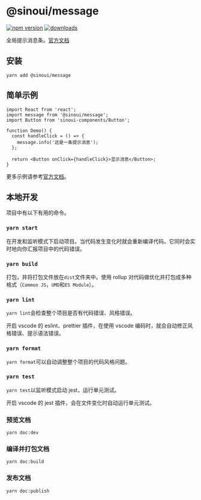 # @sinoui/message

[![npm version](https://img.shields.io/npm/v/@sinoui/message)](https://www.npmjs.com/package/@sinoui/message)
[![downloads](https://img.shields.io/npm/dm/@sinoui/message)](https://www.npmjs.com/package/@sinoui/message)

全局提示消息条。[官方文档](https://sinoui.github.io/message/)

## 安装

```shell
yarn add @sinoui/message
```

## 简单示例

```tsx
import React from 'react';
import message from '@sinoui/message';
import Button from 'sinoui-components/Button';

function Demo() {
  const handleClick = () => {
    message.info('这是一条提示消息');
  };

  return <Button onClick={handleClick}>显示消息</Button>;
}
```

更多示例请参考[官方文档](https://sinoui.github.io/message/)。

## 本地开发

项目中有以下有用的命令。

### `yarn start`

在开发和监听模式下启动项目。当代码发生变化时就会重新编译代码。它同时会实时地向你汇报项目中的代码错误。

### `yarn build`

打包，并将打包文件放在`dist`文件夹中。使用 rollup 对代码做优化并打包成多种格式（`Common JS`，`UMD`和`ES Module`）。

### `yarn lint`

`yarn lint`会检查整个项目是否有代码错误、风格错误。

开启 vscode 的 eslint、prettier 插件，在使用 vscode 编码时，就会自动修正风格错误、提示语法错误。

### `yarn format`

`yarn format`可以自动调整整个项目的代码风格问题。

### `yarn test`

`yarn test`以监听模式启动 jest，运行单元测试。

开启 vscode 的 jest 插件，会在文件变化时自动运行单元测试。

### 预览文档

```shell
yarn doc:dev
```

### 编译并打包文档

```shell
yarn doc:build
```

### 发布文档

```shell
yarn doc:publish
```

